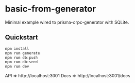 # basic-from-generator

Minimal example wired to prisma-orpc-generator with SQLite.

## Quickstart

```bash
npm install
npm run generate
npm run db:push
npm run db:seed
npm run dev
```


API => http://localhost:3001
Docs => http://localhost:3001/docs
